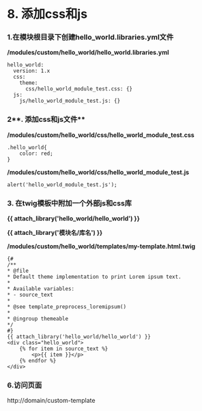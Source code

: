 # 8. 添加css和js

### **1.在模块根目录下创建hello\_world.libraries.yml**文件

**/modules/custom/hello\_world/hello\_world.libraries.yml**

```
hello_world:
  version: 1.x
  css:
    theme:
      css/hello_world_module_test.css: {}
  js:
    js/hello_world_module_test.js: {}
```

### 2**. 添加css和js文件**

**/modules/custom/hello\_world/css/hello\_world\_module\_test.css**

```
.hello_world{
    color: red;
}
```

**/modules/custom/hello\_world/css/hello\_world\_module\_test.js**

```
alert('hello_world_module_test.js');
```

### 3. 在twig模板中附加一个外部js和css库

**{{ attach\_library\('hello\_world/hello\_world'\) }}**

**{{ attach\_library\('模块名/库名'\) }}**

**/modules/custom/hello\_world/templates/my-template.html.twig**

```
{#
/**
* @file
* Default theme implementation to print Lorem ipsum text.
*
* Available variables:
* - source_text
*
* @see template_preprocess_loremipsum()
*
* @ingroup themeable
*/
#}
{{ attach_library('hello_world/hello_world') }}
<div class="hello_world">
    {% for item in source_text %}
        <p>{{ item }}</p>
    {% endfor %}
</div>
```

### 6.访问页面
http://domain/custom-template




